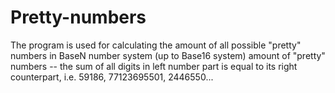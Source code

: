 # Pretty-numbers
The program is used for calculating the amount of all possible "pretty" numbers in BaseN number system (up to Base16 system) amount of "pretty" numbers -- the sum of all digits in left number part is equal to its right counterpart, i.e. 59186, 77123695501, 2446550...
